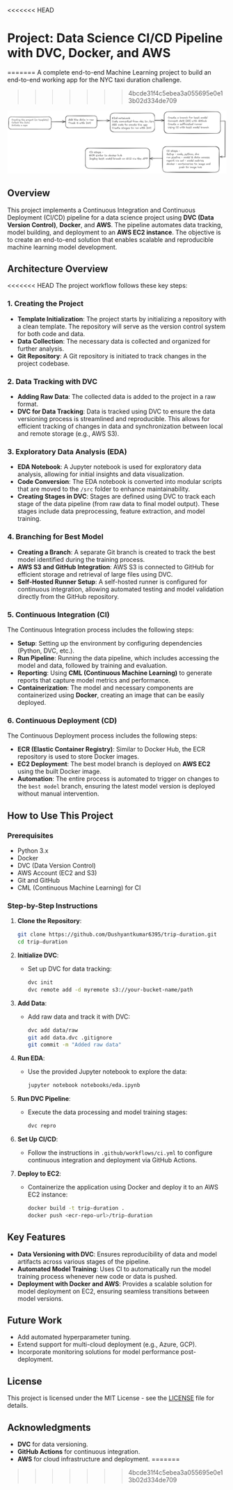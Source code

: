 
<<<<<<< HEAD
# Project: Data Science CI/CD Pipeline with DVC, Docker, and AWS
=======
A complete end-to-end Machine Learning project to build an end-to-end working app for the NYC taxi duration challenge.
>>>>>>> 4bcde31f4c5ebea3a055695e0e13b02d334de709

![Project Architecture](./my-project-architecture.png)

## Overview

This project implements a Continuous Integration and Continuous Deployment (CI/CD) pipeline for a data science project using **DVC (Data Version Control)**, **Docker**, and **AWS**. The pipeline automates data tracking, model building, and deployment to an **AWS EC2 instance**. The objective is to create an end-to-end solution that enables scalable and reproducible machine learning model development.

## Architecture Overview

<<<<<<< HEAD
The project workflow follows these key steps:

### 1. **Creating the Project**

   - **Template Initialization**: The project starts by initializing a repository with a clean template. The repository will serve as the version control system for both code and data.
   - **Data Collection**: The necessary data is collected and organized for further analysis.
   - **Git Repository**: A Git repository is initiated to track changes in the project codebase.

### 2. **Data Tracking with DVC**

   - **Adding Raw Data**: The collected data is added to the project in a raw format.  
   - **DVC for Data Tracking**: Data is tracked using DVC to ensure the data versioning process is streamlined and reproducible. This allows for efficient tracking of changes in data and synchronization between local and remote storage (e.g., AWS S3).

### 3. **Exploratory Data Analysis (EDA)**

   - **EDA Notebook**: A Jupyter notebook is used for exploratory data analysis, allowing for initial insights and data visualization.
   - **Code Conversion**: The EDA notebook is converted into modular scripts that are moved to the `/src` folder to enhance maintainability.
   - **Creating Stages in DVC**: Stages are defined using DVC to track each stage of the data pipeline (from raw data to final model output). These stages include data preprocessing, feature extraction, and model training.

### 4. **Branching for Best Model**

   - **Creating a Branch**: A separate Git branch is created to track the best model identified during the training process.
   - **AWS S3 and GitHub Integration**: AWS S3 is connected to GitHub for efficient storage and retrieval of large files using DVC.
   - **Self-Hosted Runner Setup**: A self-hosted runner is configured for continuous integration, allowing automated testing and model validation directly from the GitHub repository.

### 5. **Continuous Integration (CI)**

   The Continuous Integration process includes the following steps:
   - **Setup**: Setting up the environment by configuring dependencies (Python, DVC, etc.).
   - **Run Pipeline**: Running the data pipeline, which includes accessing the model and data, followed by training and evaluation.
   - **Reporting**: Using **CML (Continuous Machine Learning)** to generate reports that capture model metrics and performance.
   - **Containerization**: The model and necessary components are containerized using **Docker**, creating an image that can be easily deployed.

### 6. **Continuous Deployment (CD)**

   The Continuous Deployment process includes the following steps:
   - **ECR (Elastic Container Registry)**: Similar to Docker Hub, the ECR repository is used to store Docker images.
   - **EC2 Deployment**: The best model branch is deployed on **AWS EC2** using the built Docker image.
   - **Automation**: The entire process is automated to trigger on changes to the `best model` branch, ensuring the latest model version is deployed without manual intervention.

## How to Use This Project

### Prerequisites

- Python 3.x
- Docker
- DVC (Data Version Control)
- AWS Account (EC2 and S3)
- Git and GitHub
- CML (Continuous Machine Learning) for CI

### Step-by-Step Instructions

1. **Clone the Repository**:
   ```bash
   git clone https://github.com/Dushyantkumar6395/trip-duration.git
   cd trip-duration
   ```

2. **Initialize DVC**:
   - Set up DVC for data tracking:
     ```bash
     dvc init
     dvc remote add -d myremote s3://your-bucket-name/path
     ```

3. **Add Data**:
   - Add raw data and track it with DVC:
     ```bash
     dvc add data/raw
     git add data.dvc .gitignore
     git commit -m "Added raw data"
     ```

4. **Run EDA**:
   - Use the provided Jupyter notebook to explore the data:
     ```bash
     jupyter notebook notebooks/eda.ipynb
     ```

5. **Run DVC Pipeline**:
   - Execute the data processing and model training stages:
     ```bash
     dvc repro
     ```

6. **Set Up CI/CD**:
   - Follow the instructions in `.github/workflows/ci.yml` to configure continuous integration and deployment via GitHub Actions.

7. **Deploy to EC2**:
   - Containerize the application using Docker and deploy it to an AWS EC2 instance:
     ```bash
     docker build -t trip-duration .
     docker push <ecr-repo-url>/trip-duration
     ```

## Key Features

- **Data Versioning with DVC**: Ensures reproducibility of data and model artifacts across various stages of the pipeline.
- **Automated Model Training**: Uses CI to automatically run the model training process whenever new code or data is pushed.
- **Deployment with Docker and AWS**: Provides a scalable solution for model deployment on EC2, ensuring seamless transitions between model versions.

## Future Work

- Add automated hyperparameter tuning.
- Extend support for multi-cloud deployment (e.g., Azure, GCP).
- Incorporate monitoring solutions for model performance post-deployment.

## License

This project is licensed under the MIT License - see the [LICENSE](LICENSE) file for details.

## Acknowledgments

- **DVC** for data versioning.
- **GitHub Actions** for continuous integration.
- **AWS** for cloud infrastructure and deployment.
=======

>>>>>>> 4bcde31f4c5ebea3a055695e0e13b02d334de709
